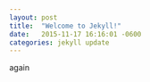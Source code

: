 ```yaml
---  
layout: post  
title:  "Welcome to Jekyll!"  
date:   2015-11-17 16:16:01 -0600  
categories: jekyll update  
---
```

again
